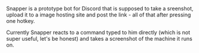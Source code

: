 Snapper is a prototype bot for Discord that is supposed to take a sreenshot, upload it to a image hosting site and post the link - all of that after pressing one hotkey.

Currently Snapper reacts to a command typed to him directly (which is not super useful, let's be honest) and takes a screenshot of the machine it runs on.
